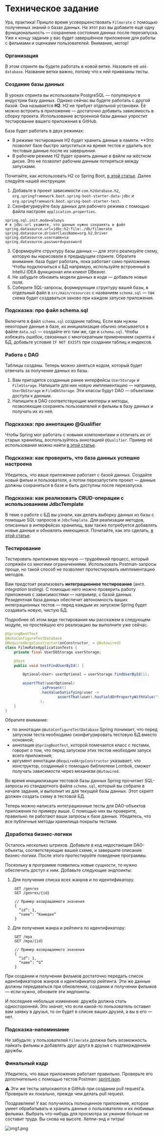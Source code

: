 # Техническое задание

Ура, практика! Пришло время усовершенствовать `Filmorate` с помощью полученных знаний о базах данных. На этот раз вы добавите ещё одну функциональность — сохранение состояния данных после перезапуска. Уже к концу задания у вас будет завершённое приложение для работы с фильмами и оценками пользователей. Внимание, мотор!

### Организация

В этом спринте вы будете работать в новой ветке. Назовите её `add-database`. Название ветки важно, потому что к ней привязаны тесты.

### Создание базы данных

В уроках спринта вы использовали PostgreSQL — популярную в индустрии базу данных. Однако сейчас вы будете работать с другой базой. Она называется **H2**. H2 не требует отдельной установки. Её можно встроить в приложение — достаточно добавить зависимость в сборку проекта. Использование встроенной базы данных упростит тестирование вашего приложения в GitHub.

База будет работать в двух режимах:

* В режиме тестирования H2 будет хранить данные в памяти. \*\*Это позволит базе быстро запуститься на время тестов и удалить все тестовые данные после их завершения.
* В рабочем режиме H2 будет хранить данные в файле на жёстком диске. Это не позволит рабочим данным потеряться между запусками.

Почитайте, как использовать H2 со Spring Boot, [в этой статье](https://www.baeldung.com/spring-boot-h2-database). Далее следуйте нашей инструкции:

1. Добавьте в проект зависимости `com.h2database.h2`, `org.springframework.boot.spring-boot-starter-data-jdbc` и `org.springframework.boot.spring-boot-starter-test`.
2. Сконфигурируйте базу данных для рабочего режима с помощью файла настроек `application.properties`.

```
spring.sql.init.mode=always
# в jdbc-url укажите, что данные нужно сохранять в файл
spring.datasource.url=jdbc:h2:file:./db/filmorate
spring.datasource.driverClassName=org.h2.Driver
spring.datasource.username=sa
spring.datasource.password=password 
```

3. Сформируйте структуру базы данных — для этого реализуйте схему, которую вы нарисовали в предыдущем спринте. Обратите внимание: база будет работать, пока работает само приложение. Чтобы подключиться к БД напрямую, используйте встроенный в IntelliJ IDEA функционал или клиент DBeaver.
4. Не забудьте обновить модели данных в коде — добавьте новые поля.
5. Соберите SQL-запросы, формирующие структуру вашей базы, в отдельный файл в `src/main/resources` с названием `schema.sql` — так схема будет создаваться заново при каждом запуске приложения.

### Подсказка: про файл schema.sql

Включите в файл `schema.sql` создание таблиц. Если вам нужны некоторые данные в базе, их инициализация обычно описывается в файле `data.sql` — создайте его там же, где и `schema.sql`.
Чтобы избежать ошибок, связанных с многократным применением скрипта к БД, добавьте условие `IF NOT EXISTS` при создании таблиц и индексов.

### Работа с DAO

Таблицы созданы. Теперь можно заняться кодом, который будет отвечать за получение данных из базы.

1. Вам пригодятся созданные ранее интерфейсы `UserStorage` и `FilmStorage`. Напишите для них новую имплементацию — например, `UserDbStorage` и `FilmDbStorage`. Эти классы будут DAO — объектами доступа к данным.
2. Напишите в DAO соответствующие мапперы и методы, позволяющие сохранять пользователей и фильмы в базу данных и получать их из неё.

### Подсказка: про аннотацию @Qualifier

Чтобы Spring мог работать с новыми компонентами и отличать их от старых хранилищ, воспользуйтесь аннотацией `@Qualifier`. Пример её использования можно найти [в этой статье](https://www.baeldung.com/spring-qualifier-annotation).

### Подсказка: как проверить, что база данных успешно настроена

Убедитесь, что ваше приложение работает с базой данных. Создайте новый фильм и пользователя, а потом перезапустите проект — данные должны сохраниться в базе и быть доступны после перезапуска.

### Подсказка: как реализовать CRUD-операции с использованием JdbcTemplate

В теме о работе с БД вы узнали, как делать выборку данных из базы с помощью SQL-запросов и `JdbcTemplate`. Для реализации методов, описанных в интерфейсах хранилищ, вам также потребуется добавлять новые данные и обновлять имеющиеся. Почитайте, как это сделать, [в этой статье](https://springframework.guru/spring-jdbctemplate-crud-operations/).

### Тестирование

Тестировать приложение вручную — трудоёмкий процесс, который сопряжён со многими ограничениями. Использовать Postman-запросы проще, но такой способ не позволяет протестировать имплементацию методов.

Вам предстоит реализовать **интеграционное тестирование** (англ. *integration testing*). С помощью него можно проверить работу приложения с зависимостями — например, с базой данных. Резидентная база данных обеспечит автономность ваших интеграционных тестов — перед каждым их запуском Spring будет создавать новую, чистую БД.

Подробнее об этом виде тестирования мы расскажем в следующем модуле, но простейшую его реализацию вы выполните уже сейчас.

```java
@SpringBootTest
@AutoConfigureTestDatabase
@RequiredArgsConstructor(onConstructor_ = @Autowired)
class FilmoRateApplicationTests {
    private final UserDbStorage userStorage;

    @Test
    public void testFindUserById() {

        Optional<User> userOptional = userStorage.findUserById(1);

        assertThat(userOptional)
                .isPresent()
                .hasValueSatisfying(user ->
                        assertThat(user).hasFieldOrPropertyWithValue("id", 1)
                );
    }
} 
```

Обратите внимание:

* по аннотации `@AutoConfigureTestDatabase` Spring понимает, что перед запуском теста необходимо сконфигурировать тестовую БД вместо основной;
* аннотация `@SpringBootTest`, которой помечается класс с тестами, говорит о том, что перед запуском этих тестов необходим запуск всего приложения;
* аргумент аннотации `@RequiredArgsConstructor` указывает, что конструктор, созданный с помощью библиотеки Lombok, сможет получать зависимости через механизм `@Autowired`.

Во время инициализации тестовой базы данных Spring прочитает SQL-запросы из стандартного файла `schema.sql`, который вы собрали в начале задания, и выполнит их для текущей базы данных. Этот скрипт должен создать схему в тестовой БД.

Теперь можно написать интеграционные тесты для DAO-объектов приложения по примеру выше. С помощью них вы проверите, правильно ли работают ваши запросы к базе данных. Убедитесь, что все публичные методы хранилища покрыты тестами.

### Доработка бизнес-логики

Осталось несколько штрихов. Добавьте в код недостающие DAO-объекты, соответствующие вашей схеме, и завершите описание бизнес-логики. После этого протестируйте поведение программы.

Поскольку в программе появились новые сущности, то нужно обеспечить доступ к ним. Добавьте следующие эндпоинты:

1. Для получения списка всех жанров и по идентификатору.

   ```
    GET /genres 
    GET /genres/{id}

    // Пример возвращаемого значения
    {
      “id”: 1,
      “name”: “Комедия”
    }

   ```
2. Для получения жанра и рейтинга по идентификатору:

   ```
    GET /mpa
    GET /mpa/{id}

    // Пример возвращаемого значения
    {
      “id”: 1,
      “name”: “G”
    }

   ```

При создании и получении фильмов достаточно передать список идентификаторов жанров и идентификатор рейтинга. Эти же данные должны передаваться при обновлении, создании и получении фильмов — если нужно, обновите эти эндпоинты.

И последнее небольше изменение: дружба должна стать односторонней. Это значит, что если какой-то пользователь оставил вам заявку в друзья, то он будет в списке ваших друзей, а вы в его — нет.

### Подсказка-напоминание

Не забудьте: у пользователей `Filmorate` должна быть возможность лайкать фильмы и добавлять друг друга в друзья с подтверждением дружбы.

### Финальный кадр

Убедитесь, что ваше приложение работает правильно. Проверьте его дополнительно с помощью тестов Postman: [sprint.json](https://github.com/yandex-praktikum/java-filmorate/blob/add-database/postman/sprint.json).

⚠️ Эти же тесты запускаются в GitHub при создании pull request’а. Проверьте их локально, прежде чем делать pull request.

Поздравляем! У вас получилось полноценное приложение, которое умеет обрабатывать и хранить данные о пользователях и их любимых фильмах. Выбрать что-нибудь для просмотра за ужином больше не составит труда. Вы снова на высоте. Хеппи-энд и титры!

![img1.png](assets/img1.png)

